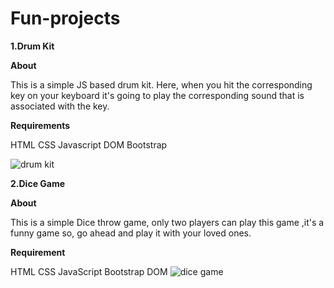 # Fun-projects

**1.Drum Kit**

**About**

This is a simple JS based drum kit. Here, when you hit the corresponding key on your keyboard it's going to play the corresponding sound that is associated with the key.

**Requirements**

HTML
CSS
Javascript
DOM
Bootstrap

![drum kit](https://user-images.githubusercontent.com/90760374/179043472-80b52e2a-27d4-459d-97cd-6ea7ab63fbc7.png)


**2.Dice Game**

**About**

This is a simple Dice throw game, only two players can play this game ,it's a funny game so, go ahead and play it with your loved ones.

**Requirement**

HTML
CSS
JavaScript
Bootstrap
DOM
![dice game](https://user-images.githubusercontent.com/90760374/179043796-2953af66-99be-4d4a-8a49-5dd8b9a05fe8.png)

